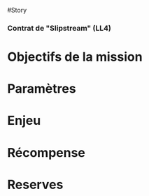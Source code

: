 #Story
### Contrat de "Slipstream" (LL4)


# Objectifs de la mission

# Paramètres

# Enjeu

# Récompense

# Reserves